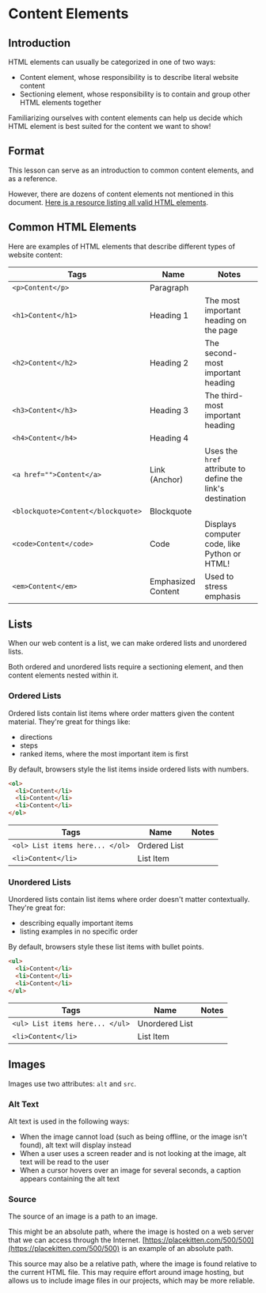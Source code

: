 # Content Elements

## Introduction

HTML elements can usually be categorized in one of two ways:

- Content element, whose responsibility is to describe literal website content
- Sectioning element, whose responsibility is to contain and group other HTML elements together

Familiarizing ourselves with content elements can help us decide which HTML element is best suited for the content we want to show!

## Format

This lesson can serve as an introduction to common content elements, and as a reference.

However, there are dozens of content elements not mentioned in this document. [Here is a resource listing all valid HTML elements](https://developer.mozilla.org/en-US/docs/Web/HTML/Element).

## Common HTML Elements

Here are examples of HTML elements that describe different types of website content:

| Tags                               | Name               | Notes                                                      |
| ---------------------------------- | ------------------ | ---------------------------------------------------------- |
| `<p>Content</p>`                   | Paragraph          |
| `<h1>Content</h1>`                 | Heading 1           | The most important heading on the page                      |
| `<h2>Content</h2>`                 | Heading 2           | The second-most important heading                           |
| `<h3>Content</h3>`                 | Heading 3           | The third-most important heading                            |
| `<h4>Content</h4>`                 | Heading 4           |
| `<a href="">Content</a>`           | Link (Anchor)      | Uses the `href` attribute to define the link's destination |
| `<blockquote>Content</blockquote>` | Blockquote         |
| `<code>Content</code>`             | Code               | Displays computer code, like Python or HTML!               |
| `<em>Content</em>`                 | Emphasized Content | Used to stress emphasis                                    |

## Lists

When our web content is a list, we can make ordered lists and unordered lists.

Both ordered and unordered lists require a sectioning element, and then content elements nested within it.

### Ordered Lists

Ordered lists contain list items where order matters given the content material. They're great for things like:

- directions
- steps
- ranked items, where the most important item is first

By default, browsers style the list items inside ordered lists with numbers.

```html
<ol>
  <li>Content</li>
  <li>Content</li>
  <li>Content</li>
</ol>
```

| Tags                            | Name         | Notes |
| ------------------------------- | ------------ | ----- |
| `<ol> List items here... </ol>` | Ordered List |
| `<li>Content</li>`              | List Item    |

### Unordered Lists

Unordered lists contain list items where order doesn't matter contextually. They're great for:

- describing equally important items
- listing examples in no specific order

By default, browsers style these list items with bullet points.

```html
<ul>
  <li>Content</li>
  <li>Content</li>
  <li>Content</li>
</ul>
```

| Tags                            | Name           | Notes |
| ------------------------------- | -------------- | ----- |
| `<ul> List items here... </ul>` | Unordered List |
| `<li>Content</li>`              | List Item      |

## Images

Images use two attributes: `alt` and `src`.

### Alt Text

Alt text is used in the following ways:

- When the image cannot load (such as being offline, or the image isn't found), alt text will display instead
- When a user uses a screen reader and is not looking at the image, alt text will be read to the user
- When a cursor hovers over an image for several seconds, a caption appears containing the alt text

### Source

The source of an image is a path to an image.

This might be an absolute path, where the image is hosted on a web server that we can access through the Internet. [https://placekitten.com/500/500](https://placekitten.com/500/500) is an example of an absolute path.

This source may also be a relative path, where the image is found relative to the current HTML file. This may require effort around image hosting, but allows us to include image files in our projects, which may be more reliable.
